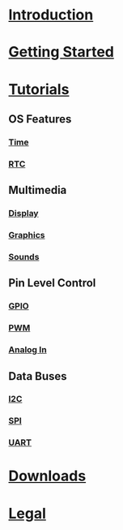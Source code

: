 # [Introduction](intro.md)

# [Getting Started](getting-started.md)

# [Tutorials](tutorials/intro.md)

## OS Features
### [Time](tutorials/time.md)
### [RTC](tutorials/rtc.md)

## Multimedia
### [Display](tutorials/displays.md)
### [Graphics](tutorials/graphics.md)
### [Sounds](tutorials/sounds.md)

## Pin Level Control
### [GPIO](tutorials/gpio.md)
### [PWM](tutorials/pwm.md)
### [Analog In](tutorials/analog-in.md)

## Data Buses
### [I2C](tutorials/i2c.md)
### [SPI](tutorials/spi.md)
### [UART](tutorials/uart.md)

# [Downloads](downloads.md)
# [Legal](../../hardware/legal.md)
